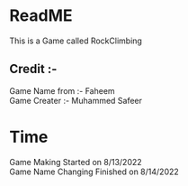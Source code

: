 # ReadME

This is a Game called RockClimbing


## Credit :-
Game Name from :- Faheem <br />
Game Creater :- Muhammed Safeer






# Time
Game Making Started on                      8/13/2022 <br />
Game Name Changing Finished on              8/14/2022 <br />